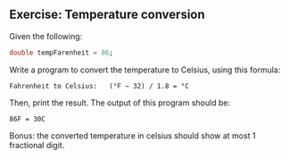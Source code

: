 ## Exercise: Temperature conversion

Given the following:

```dart
double tempFarenheit = 86;
```

Write a program to convert the temperature to Celsius, using this formula:

```
Fahrenheit to Celsius:   (°F − 32) / 1.8 = °C
```

Then, print the result. The output of this program should be:

```
86F = 30C
```

Bonus: the converted temperature in celsius should show at most 1 fractional digit.
